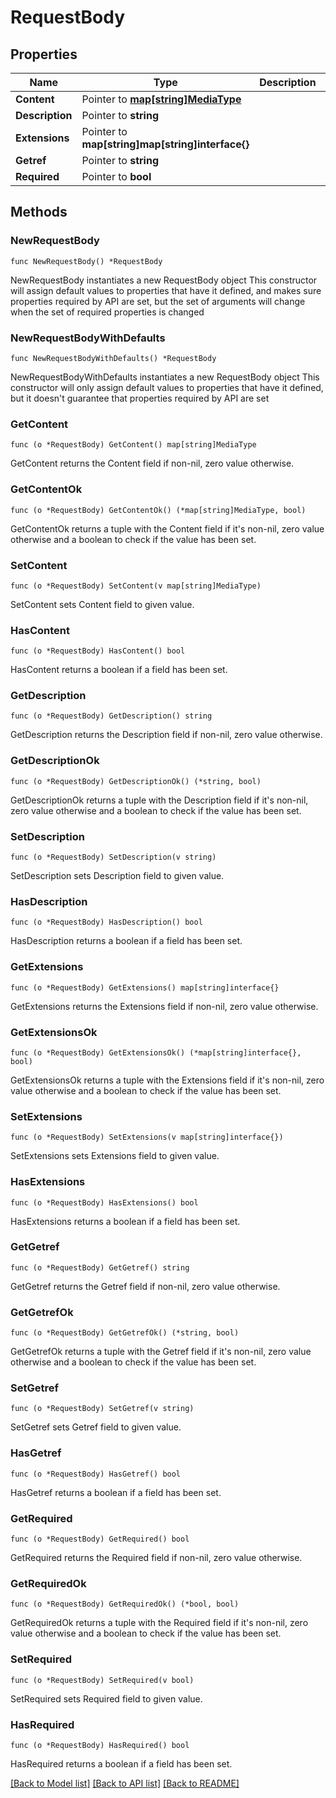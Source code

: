 # RequestBody

## Properties

Name | Type | Description | Notes
------------ | ------------- | ------------- | -------------
**Content** | Pointer to [**map[string]MediaType**](MediaType.md) |  | [optional] 
**Description** | Pointer to **string** |  | [optional] 
**Extensions** | Pointer to **map[string]map[string]interface{}** |  | [optional] 
**Getref** | Pointer to **string** |  | [optional] 
**Required** | Pointer to **bool** |  | [optional] 

## Methods

### NewRequestBody

`func NewRequestBody() *RequestBody`

NewRequestBody instantiates a new RequestBody object
This constructor will assign default values to properties that have it defined,
and makes sure properties required by API are set, but the set of arguments
will change when the set of required properties is changed

### NewRequestBodyWithDefaults

`func NewRequestBodyWithDefaults() *RequestBody`

NewRequestBodyWithDefaults instantiates a new RequestBody object
This constructor will only assign default values to properties that have it defined,
but it doesn't guarantee that properties required by API are set

### GetContent

`func (o *RequestBody) GetContent() map[string]MediaType`

GetContent returns the Content field if non-nil, zero value otherwise.

### GetContentOk

`func (o *RequestBody) GetContentOk() (*map[string]MediaType, bool)`

GetContentOk returns a tuple with the Content field if it's non-nil, zero value otherwise
and a boolean to check if the value has been set.

### SetContent

`func (o *RequestBody) SetContent(v map[string]MediaType)`

SetContent sets Content field to given value.

### HasContent

`func (o *RequestBody) HasContent() bool`

HasContent returns a boolean if a field has been set.

### GetDescription

`func (o *RequestBody) GetDescription() string`

GetDescription returns the Description field if non-nil, zero value otherwise.

### GetDescriptionOk

`func (o *RequestBody) GetDescriptionOk() (*string, bool)`

GetDescriptionOk returns a tuple with the Description field if it's non-nil, zero value otherwise
and a boolean to check if the value has been set.

### SetDescription

`func (o *RequestBody) SetDescription(v string)`

SetDescription sets Description field to given value.

### HasDescription

`func (o *RequestBody) HasDescription() bool`

HasDescription returns a boolean if a field has been set.

### GetExtensions

`func (o *RequestBody) GetExtensions() map[string]interface{}`

GetExtensions returns the Extensions field if non-nil, zero value otherwise.

### GetExtensionsOk

`func (o *RequestBody) GetExtensionsOk() (*map[string]interface{}, bool)`

GetExtensionsOk returns a tuple with the Extensions field if it's non-nil, zero value otherwise
and a boolean to check if the value has been set.

### SetExtensions

`func (o *RequestBody) SetExtensions(v map[string]interface{})`

SetExtensions sets Extensions field to given value.

### HasExtensions

`func (o *RequestBody) HasExtensions() bool`

HasExtensions returns a boolean if a field has been set.

### GetGetref

`func (o *RequestBody) GetGetref() string`

GetGetref returns the Getref field if non-nil, zero value otherwise.

### GetGetrefOk

`func (o *RequestBody) GetGetrefOk() (*string, bool)`

GetGetrefOk returns a tuple with the Getref field if it's non-nil, zero value otherwise
and a boolean to check if the value has been set.

### SetGetref

`func (o *RequestBody) SetGetref(v string)`

SetGetref sets Getref field to given value.

### HasGetref

`func (o *RequestBody) HasGetref() bool`

HasGetref returns a boolean if a field has been set.

### GetRequired

`func (o *RequestBody) GetRequired() bool`

GetRequired returns the Required field if non-nil, zero value otherwise.

### GetRequiredOk

`func (o *RequestBody) GetRequiredOk() (*bool, bool)`

GetRequiredOk returns a tuple with the Required field if it's non-nil, zero value otherwise
and a boolean to check if the value has been set.

### SetRequired

`func (o *RequestBody) SetRequired(v bool)`

SetRequired sets Required field to given value.

### HasRequired

`func (o *RequestBody) HasRequired() bool`

HasRequired returns a boolean if a field has been set.


[[Back to Model list]](../README.md#documentation-for-models) [[Back to API list]](../README.md#documentation-for-api-endpoints) [[Back to README]](../README.md)


